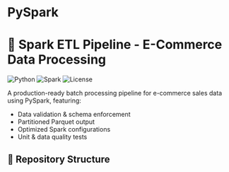 # PySpark
# 🚀 Spark ETL Pipeline - E-Commerce Data Processing

![Python](https://img.shields.io/badge/python-3.8%2B-blue)
![Spark](https://img.shields.io/badge/Apache_Spark-3.5.5-red)
![License](https://img.shields.io/badge/license-MIT-green)

A production-ready batch processing pipeline for e-commerce sales data using PySpark, featuring:
- Data validation & schema enforcement
- Partitioned Parquet output
- Optimized Spark configurations
- Unit & data quality tests

## 📂 Repository Structure